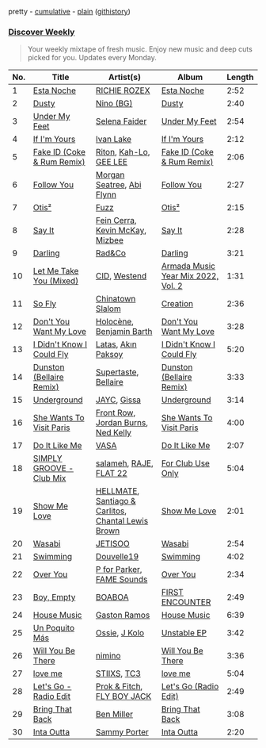 pretty - [cumulative](/playlists/cumulative/Discover%20Weekly.md) - [plain](/playlists/plain/37i9dQZEVXcERLiUqU2pJX) ([githistory](https://github.githistory.xyz/vitokorn/spotify-playlist-archive/blob/master/playlists/plain/37i9dQZEVXcERLiUqU2pJX))
### [Discover Weekly](https://open.spotify.com/playlist/37i9dQZEVXcERLiUqU2pJX)

> Your weekly mixtape of fresh music. Enjoy new music and deep cuts picked for you. Updates every Monday.

| No. | Title | Artist(s) | Album | Length |
|---|---|---|---|---|
| 1 | [Esta Noche](https://open.spotify.com/track/6z5SI9okS6iSiVOdyl1drU) | [RICHIE ROZEX](https://open.spotify.com/artist/1IuPlUe8Ty0TmMq57kVG7G) | [Esta Noche](https://open.spotify.com/album/6yKcYlDiZaNU3aMLS0c67u) | 2:52 |
| 2 | [Dusty](https://open.spotify.com/track/2amS1VfaBMgsah1q0MgDs7) | [Nino (BG)](https://open.spotify.com/artist/65dpTPm4xpJRTtBorMz1lA) | [Dusty](https://open.spotify.com/album/58ewjmJW7OBCDAKwvpakJX) | 2:40 |
| 3 | [Under My Feet](https://open.spotify.com/track/5iiYDUrzuEe4wO6nOGrD4y) | [Selena Faider](https://open.spotify.com/artist/7ewdymCL6FW9BNPFXFuNgd) | [Under My Feet](https://open.spotify.com/album/1FinzhacrzKAqNUQBMix1o) | 2:54 |
| 4 | [If I'm Yours](https://open.spotify.com/track/19BX2zKUSZTp6R3X1cXRXx) | [Ivan Lake](https://open.spotify.com/artist/5GVAjrYUO4RELi0l07UlIP) | [If I'm Yours](https://open.spotify.com/album/6QD3tIGXRZVW5sPzx1mXGK) | 2:12 |
| 5 | [Fake ID (Coke & Rum Remix)](https://open.spotify.com/track/2VuzBUB5V9AlpniCUhaszP) | [Riton](https://open.spotify.com/artist/7i9j813KFoSBMldGqlh2Z1), [Kah-Lo](https://open.spotify.com/artist/59iOp415oyqGlBHyAhu4z3), [GEE LEE](https://open.spotify.com/artist/77uLXqHKG5n6UYMUr0b0e5) | [Fake ID (Coke & Rum Remix)](https://open.spotify.com/album/33UfArB1wqUntTPUbsFmUD) | 2:06 |
| 6 | [Follow You](https://open.spotify.com/track/7M2rD1l5WwqMUXwioGehGD) | [Morgan Seatree](https://open.spotify.com/artist/0GInfEJXl2kGPhSsVqEqXh), [Abi Flynn](https://open.spotify.com/artist/734bmNflMslwf81kYoy7bs) | [Follow You](https://open.spotify.com/album/0dtf2gFUJEFlouA5Yo4fj1) | 2:27 |
| 7 | [Otis²](https://open.spotify.com/track/1eznXQpzWW3BBj8GOcrgCy) | [Fuzz](https://open.spotify.com/artist/0dNi4OBrbnUGQfTkOetFhN) | [Otis²](https://open.spotify.com/album/4hiqOSatMG2cU4B9eSEEKX) | 2:15 |
| 8 | [Say It](https://open.spotify.com/track/4xac76l55QO0SktrL2iQeY) | [Fein Cerra](https://open.spotify.com/artist/1OkT3YMHuOuDTIKsCJUWSm), [Kevin McKay](https://open.spotify.com/artist/07VdEUK5mf0rifGeNqs0Wg), [Mizbee](https://open.spotify.com/artist/2gqyi88Qa4bZ2AGYbFCPIh) | [Say It](https://open.spotify.com/album/6vH7aziXmsqAO8KL7zOOkB) | 2:28 |
| 9 | [Darling](https://open.spotify.com/track/5h8a9Q0lLzE9U4hItqsDVM) | [Rad&Co](https://open.spotify.com/artist/5SWWNKNGRfpxkgaZENBf6u) | [Darling](https://open.spotify.com/album/74vpDoaMbPXaC4OAREa50Y) | 3:21 |
| 10 | [Let Me Take You (Mixed)](https://open.spotify.com/track/5ZZeLU4vkRvrwFzL5awXMU) | [CID](https://open.spotify.com/artist/4FCzCS0KEgb0rgySWINItO), [Westend](https://open.spotify.com/artist/4epc3Bd0DOBA0kDywkRAsu) | [Armada Music Year Mix 2022, Vol. 2](https://open.spotify.com/album/3bJjNEcp10aGVqgh04SqE6) | 1:31 |
| 11 | [So Fly](https://open.spotify.com/track/6SRbOXed7Udh33elo1TLq6) | [Chinatown Slalom](https://open.spotify.com/artist/25pbZ2yTnog5SBbk7WyfNn) | [Creation](https://open.spotify.com/album/0txsuWxqq8YiQl4cKtdpg1) | 2:36 |
| 12 | [Don't You Want My Love](https://open.spotify.com/track/6qtYvRCPn7tjTZKiM7bPH4) | [Holocène](https://open.spotify.com/artist/6FWRSG1ljtrRgZGHRifDEn), [Benjamin Barth](https://open.spotify.com/artist/0UU0uuyrwixjg1aqQTeuh9) | [Don't You Want My Love](https://open.spotify.com/album/7iLMHPR9i26bWb6uOLSZGZ) | 3:28 |
| 13 | [I Didn't Know I Could Fly](https://open.spotify.com/track/3rC3HmuVHHx4MyML9EJp8L) | [Latas](https://open.spotify.com/artist/7qBJkCFXBU9wEAFxFUrvDb), [Akın Paksoy](https://open.spotify.com/artist/3CeeyVbfjyxwIWmH5us6vZ) | [I Didn't Know I Could Fly](https://open.spotify.com/album/241APM4SXHSA5yWkdpI2XI) | 5:20 |
| 14 | [Dunston (Bellaire Remix)](https://open.spotify.com/track/1un3tgix0qXdcAAT7VYiDx) | [Supertaste](https://open.spotify.com/artist/6C4cWzfNlyH0l5xTQPLQa6), [Bellaire](https://open.spotify.com/artist/6yeeXqk3RxV7l5DxmlXMnw) | [Dunston (Bellaire Remix)](https://open.spotify.com/album/6ZyTc9CIeuHsPSgg0ypxAI) | 3:33 |
| 15 | [Underground](https://open.spotify.com/track/0rr6cmCJpsP8DefMTiHxic) | [JAYC](https://open.spotify.com/artist/6RaD7n2k5twat5wiryhGuJ), [Gissa](https://open.spotify.com/artist/2ei6WOXxaCUYqLJbD0Y2mo) | [Underground](https://open.spotify.com/album/5TALOmj4lzryjOpAEwjQiD) | 3:14 |
| 16 | [She Wants To Visit Paris](https://open.spotify.com/track/40lnUl8V5wCdM4oyLKxemK) | [Front Row](https://open.spotify.com/artist/6NkYiKN8kMmwVNfk1nCLpp), [Jordan Burns](https://open.spotify.com/artist/5Aapt5sVTPkERQAz6TtuZS), [Ned Kelly](https://open.spotify.com/artist/5gYU9SSmuwP6miLWgOK8Ht) | [She Wants To Visit Paris](https://open.spotify.com/album/6TWCjMLGd1Z80i2bgMzpX2) | 4:00 |
| 17 | [Do It Like Me](https://open.spotify.com/track/26o843uY3ANMiXKs81ha75) | [VASA](https://open.spotify.com/artist/2AfkC7SKf63FMnxCKGbncN) | [Do It Like Me](https://open.spotify.com/album/3veXCUSQdxDEuNg9ZsjpJ3) | 2:07 |
| 18 | [SIMPLY GROOVE - Club Mix](https://open.spotify.com/track/1ZHGVAyl4cRdAbqbkOBwVY) | [salameh](https://open.spotify.com/artist/6K6cnA1qYqXCmftC2hP9zw), [RAJE](https://open.spotify.com/artist/2dPCWh9rFrw0MyUSr3sEyQ), [FLAT 22](https://open.spotify.com/artist/1eQLSOs8Z1RB43eNMH3fAl) | [For Club Use Only](https://open.spotify.com/album/72N5QxnHPhz3rOjSpXk6vn) | 5:04 |
| 19 | [Show Me Love](https://open.spotify.com/track/6CzeYbEfvZb76PlsOVgGxR) | [HELLMATE](https://open.spotify.com/artist/5UU04gvXBWysJhWxvFGilD), [Santiago & Carlitos](https://open.spotify.com/artist/6f4x8vaGbIIm70Fg6wi6CO), [Chantal Lewis Brown](https://open.spotify.com/artist/0hEVrtPQzlVt1Rilq8A4nA) | [Show Me Love](https://open.spotify.com/album/7wluquB3THjFZ9yqXAu01I) | 2:01 |
| 20 | [Wasabi](https://open.spotify.com/track/6TyeRkgmgxLcCyfvHUy1Xo) | [JETISOO](https://open.spotify.com/artist/75KoLvLE1GbnaT4vMgAmXr) | [Wasabi](https://open.spotify.com/album/3lC1sa3hq59GBWxqn9sXiw) | 2:54 |
| 21 | [Swimming](https://open.spotify.com/track/1ouaQKErGuX7vv8mtQrjv8) | [Douvelle19](https://open.spotify.com/artist/3EjNHY8UswIZAxMjqXewVH) | [Swimming](https://open.spotify.com/album/7pvPWVBCOPOo08SQAc4hDD) | 4:02 |
| 22 | [Over You](https://open.spotify.com/track/0jSd0GwDu3CVHX8H4o0Fj0) | [P for Parker](https://open.spotify.com/artist/7wHch0AME16mBIrXvcjmro), [FAME Sounds](https://open.spotify.com/artist/47gZgELu7feCG8NwdhoNF2) | [Over You](https://open.spotify.com/album/5cbFf9wVtj4OIiP3DM0Keu) | 2:34 |
| 23 | [Boy, Empty](https://open.spotify.com/track/1YmxOiVwqPiLTkkIc2eIdW) | [BOABOA](https://open.spotify.com/artist/4mKUe5fXczBct2trum2q1o) | [FIRST ENCOUNTER](https://open.spotify.com/album/0fxQ72By0GepEsvbQsjgbv) | 2:49 |
| 24 | [House Music](https://open.spotify.com/track/18eD4kcy5P2UaY8uVKZYsS) | [Gaston Ramos](https://open.spotify.com/artist/1UBVhnNsiREUrLfsnRm9Cq) | [House Music](https://open.spotify.com/album/5uWr5epDJ30jfHUOFROYmY) | 6:39 |
| 25 | [Un Poquito Más](https://open.spotify.com/track/4gKeQ11p06eVPjaOgPi6HX) | [Ossie](https://open.spotify.com/artist/4k2R7rFptalNPkyGEq2s9G), [J Kolo](https://open.spotify.com/artist/2YIZTxNOQTUF9F2PPegCIq) | [Unstable EP](https://open.spotify.com/album/3jBngPmRe6jnbcvXMTvGzA) | 3:42 |
| 26 | [Will You Be There](https://open.spotify.com/track/2QRtCSYAaiCxUoENINsAg4) | [nimino](https://open.spotify.com/artist/5x0R3zoC09GMiRJomoexLV) | [Will You Be There](https://open.spotify.com/album/0Cq0XtuE4cy3KLZlVIfjCO) | 3:36 |
| 27 | [love me](https://open.spotify.com/track/6eutfLIAAgfDzunMMLFOIp) | [STIIXS](https://open.spotify.com/artist/4sbRNKvoOiBIGwvN8AEhX8), [TC3](https://open.spotify.com/artist/3KqgDu9B4IoPir17XBrb4M) | [love me](https://open.spotify.com/album/2hRWkKUnhrFjKop0TgQvVD) | 5:04 |
| 28 | [Let's Go - Radio Edit](https://open.spotify.com/track/5U2xGiZd2Czaf2IyDrTV9y) | [Prok & Fitch](https://open.spotify.com/artist/62akbR2hpk0ArA98zOYNys), [FLY BOY JACK](https://open.spotify.com/artist/35GAPh9jdXm4l3KLXCBQFJ) | [Let's Go (Radio Edit)](https://open.spotify.com/album/6qHX4uUKFPf1ue7B7kTBxH) | 2:49 |
| 29 | [Bring That Back](https://open.spotify.com/track/0zoSIutqFnFhDuUVrkIG7X) | [Ben Miller](https://open.spotify.com/artist/5FP6tGL9Y1HspSXjgtzJZd) | [Bring That Back](https://open.spotify.com/album/4mdooGwGTnkUJT01QY5K8L) | 3:08 |
| 30 | [Inta Outta](https://open.spotify.com/track/7pRaDNWbO6dvAuzZqzu4J3) | [Sammy Porter](https://open.spotify.com/artist/2D51qkOmTNsNQj3C4LIvH7) | [Inta Outta](https://open.spotify.com/album/7tB5wm1HKjYHc64VdXSqZo) | 2:20 |